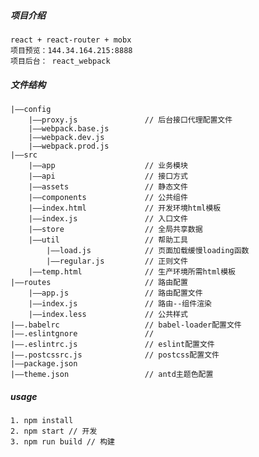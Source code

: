 ##### 项目介绍
    react + react-router + mobx
    项目预览：144.34.164.215:8888
    项目后台： react_webpack

##### 文件结构  
    |——config
        |——proxy.js               // 后台接口代理配置文件
        |——webpack.base.js
        |——webpack.dev.js
        |——webpack.prod.js
    |——src                     
        |——app                    // 业务模块
        |——api                    // 接口方式
        |——assets                 // 静态文件
        |——components             // 公共组件
        |——index.html             // 开发环境html模板
        |——index.js               // 入口文件
        |——store                  // 全局共享数据
        |——util                   // 帮助工具
            |——load.js            // 页面加载缓慢loading函数
            |——regular.js         // 正则文件
        |——temp.html              // 生产环境所需html模板
    |——routes                     // 路由配置
        |——app.js                 // 路由配置文件
        |——index.js               // 路由--组件渲染
        |——index.less             // 公共样式
    |——.babelrc                   // babel-loader配置文件
    |——.eslintgnore               // 
    |——.eslintrc.js               // eslint配置文件
    |——.postcssrc.js              // postcss配置文件
    |——package.json   
    |——theme.json                 // antd主题色配置
##### usage
    1. npm install
    2. npm start // 开发
    3. npm run build // 构建
